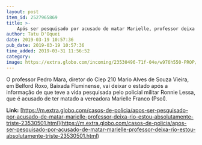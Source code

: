 ```yaml
---
layout: post
item_id: 2527965869
title: >-
    Após ser pesquisado por acusado de matar Marielle, professor deixa o Rio: 'Estou absolutamente triste'
author: Tatu D'Oquei
date: 2019-03-19 10:57:36
pub_date: 2019-03-19 10:57:36
time_added: 2019-03-31 11:56:52
category: 
image: https://extra.globo.com/incoming/23530496-71f-04e/w976h550-PROP/xpedro-mara.pagespeed.ic.rtes4cllu4.jpg
---
```


O professor Pedro Mara, diretor do Ciep 210 Mario Alves de Souza Vieira, em Belford Roxo, Baixada Fluminense, vai deixar o estado após a informação de que teve a vida pesquisada pelo policial militar Ronnie Lessa, que é acusado de ter matado a vereadora Marielle Franco (Psol).

**Link:** [https://m.extra.globo.com/casos-de-policia/apos-ser-pesquisado-por-acusado-de-matar-marielle-professor-deixa-rio-estou-absolutamente-triste-23530501.html](https://m.extra.globo.com/casos-de-policia/apos-ser-pesquisado-por-acusado-de-matar-marielle-professor-deixa-rio-estou-absolutamente-triste-23530501.html)

